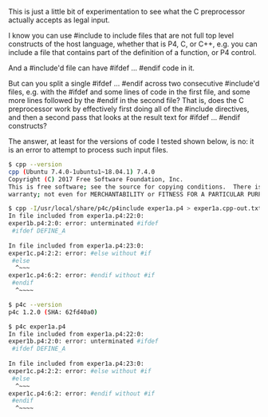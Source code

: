 This is just a little bit of experimentation to see what the C
preprocessor actually accepts as legal input.

I know you can use #include to include files that are not full top
level constructs of the host language, whether that is P4, C, or C++,
e.g. you can include a file that contains part of the definition of a
function, or P4 control.

And a #include'd file can have #ifdef ... #endif code in it.

But can you split a single #ifdef ... #endif across two consecutive
#include'd files, e.g. with the #ifdef and some lines of code in the
first file, and some more lines followed by the #endif in the second
file?  That is, does the C preprocessor work by effectively first
doing all of the #include directives, and then a second pass that
looks at the result text for #ifdef ... #endif constructs?

The answer, at least for the versions of code I tested shown below, is
no: it is an error to attempt to process such input files.

```bash
$ cpp --version
cpp (Ubuntu 7.4.0-1ubuntu1~18.04.1) 7.4.0
Copyright (C) 2017 Free Software Foundation, Inc.
This is free software; see the source for copying conditions.  There is NO
warranty; not even for MERCHANTABILITY or FITNESS FOR A PARTICULAR PURPOSE.

$ cpp -I/usr/local/share/p4c/p4include exper1a.p4 > exper1a.cpp-out.txt
In file included from exper1a.p4:22:0:
exper1b.p4:2:0: error: unterminated #ifdef
 #ifdef DEFINE_A
 
In file included from exper1a.p4:23:0:
exper1c.p4:2:2: error: #else without #if
 #else
  ^~~~
exper1c.p4:6:2: error: #endif without #if
 #endif
  ^~~~~

$ p4c --version
p4c 1.2.0 (SHA: 62fd40a0)

$ p4c exper1a.p4 
In file included from exper1a.p4:22:0:
exper1b.p4:2:0: error: unterminated #ifdef
 #ifdef DEFINE_A
 
In file included from exper1a.p4:23:0:
exper1c.p4:2:2: error: #else without #if
 #else
  ^~~~
exper1c.p4:6:2: error: #endif without #if
 #endif
  ^~~~~
```
